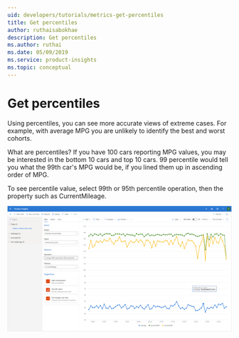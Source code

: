 ```yaml
---
uid: developers/tutorials/metrics-get-percentiles
title: Get percentiles 
author: ruthaisabokhae
description: Get percentiles 
ms.author: ruthai
ms.date: 05/09/2019
ms.service: product-insights
ms.topic: conceptual
---
```

# Get percentiles 

Using percentiles, you can see more accurate views of extreme cases. For example, with average MPG you are unlikely to identify the best and worst cohorts. 

What are percentiles? If you have 100 cars reporting MPG values, you may be interested in the bottom 10 cars and top 10 cars. 99 percentile would tell you what the 99th car's MPG would be, if you lined them up in ascending order of MPG. 

To see percentile value, select 99th or 95th percentile operation, then the property such as CurrentMileage.

![Getting a percentile](../images/tutorials/GetPercentiles.png)
